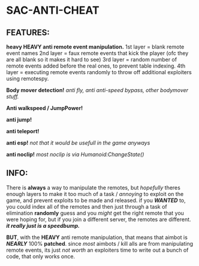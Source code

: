 # SAC-ANTI-CHEAT


## FEATURES:

**heavy HEAVY anti remote event manipulation.**
1st layer = blank remote event names
2nd layer = faux remote events that kick the player (ofc they are all blank so it makes it hard to see)
3rd layer = random number of remote events added before the real ones, to prevent table indexing.
4th layer = executing remote events randomly to throw off additional exploiters using remotespy.

**Body mover detection!**
*anti fly, anti anti-speed bypass, other bodymover stuff.*

**Anti walkspeed / JumpPower!**

**anti jump!**

**anti teleport!**

**anti esp!** 
*not that it would be usefull in the game anyways*

**anti noclip!** 
*most noclip is via Humanoid:ChangeState()*

## INFO:
There is **always** a way to manipulate the remotes, but *hopefully* theres enough layers to make it too much of a task / *annoying* to exploit on the game, 
and prevent exploits to be made and released. if you ***WANTED*** to, you could index all of the remotes and then just through a task of elimination 
**randomly** guess and you *might* get the right remote that you were hoping for, but if you join a different server, the remotes are different. 
__*it really just is a speedbump.*__

**BUT**, with the **HEAVY** anti remote manipulation, that means that aimbot is ***NEARLY*** 100% **patched**. since *most* aimbots / kill alls are from manipulating remote events, its just *not worth* an exploiters time to write out a bunch of code, that only works once. 


